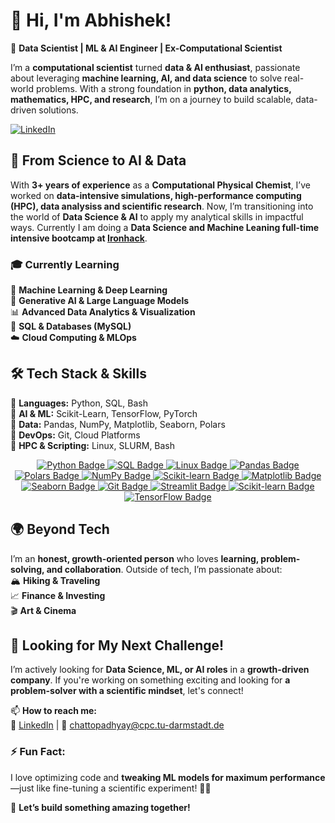 # 👋 Hi, I'm Abhishek!  

🚀 **Data Scientist | ML & AI Engineer | Ex-Computational Scientist**  

I’m a **computational scientist** turned **data & AI enthusiast**, passionate about leveraging **machine learning, AI, and data science** to solve real-world problems. With a strong foundation in **python, data analytics, mathematics, HPC, and research**, I’m on a journey to build scalable, data-driven solutions. 

[![LinkedIn](https://img.shields.io/badge/LinkedIn-blue?logo=linkedin&style=for-the-badge)](https://www.linkedin.com/in/techyabhishek)

## 🔬 **From Science to AI & Data**  
With **3+ years of experience** as a **Computational Physical Chemist**, I’ve worked on **data-intensive simulations, high-performance computing (HPC), data analysiss and scientific research**. Now, I’m transitioning into the world of **Data Science & AI** to apply my analytical skills in impactful ways. Currently I am doing a **Data Science and Machine Leaning full-time intensive bootcamp at [Ironhack](https://www.ironhack.com/de-en/data-science-machine-learning/remote)**.

### 🎓 **Currently Learning**  
🧠 **Machine Learning & Deep Learning**  
🤖 **Generative AI & Large Language Models**  
📊 **Advanced Data Analytics & Visualization**  
💾 **SQL & Databases (MySQL)**  
☁️ **Cloud Computing & MLOps**  

## 🛠️ **Tech Stack & Skills**  
🔹 **Languages:** Python, SQL, Bash  
🔹 **AI & ML:** Scikit-Learn, TensorFlow, PyTorch  
🔹 **Data:** Pandas, NumPy, Matplotlib, Seaborn, Polars  
🔹 **DevOps:** Git, Cloud Platforms  
🔹 **HPC & Scripting:** Linux, SLURM, Bash

<p align="center">
  <a href="https://www.python.org/" target="_blank">
    <img src="https://img.shields.io/badge/Python-2D2D2D?style=for-the-badge&logo=python&logoColor=ffdd54" alt="Python Badge"/>
  </a>
  <a href="https://www.mysql.com/" target="_blank">
    <img src="https://img.shields.io/badge/SQL-2D2D2D?style=for-the-badge&logo=mysql&logoColor=blue" alt="SQL Badge"/>
  </a>
  <a href="https://www.linux.org/" target="_blank">
    <img src="https://img.shields.io/badge/Linux-2D2D2D?style=for-the-badge&logo=linux&logoColor=FCC624" alt="Linux Badge"/>
  </a>
  <a href="https://pandas.pydata.org/" target="_blank">
    <img src="https://img.shields.io/badge/Pandas-2D2D2D?style=for-the-badge&logo=pandas&logoColor=white" alt="Pandas Badge"/>
  </a>
  <a href="https://pola-rs.github.io/polars-book/" target="_blank">
    <img src="https://img.shields.io/badge/Polars-2D2D2D?style=for-the-badge&logo=python&logoColor=4B8BBE" alt="Polars Badge"/>
  </a>
  <a href="https://numpy.org/" target="_blank">
    <img src="https://img.shields.io/badge/NumPy-2D2D2D?style=for-the-badge&logo=numpy&logoColor=white" alt="NumPy Badge"/>
  </a>
  <a href="https://scikit-learn.org/" target="_blank">
    <img src="https://img.shields.io/badge/Scikit--learn-2D2D2D?style=for-the-badge&logo=scikit-learn&logoColor=F7931E" alt="Scikit-learn Badge"/>
  </a>
  <a href="https://matplotlib.org/" target="_blank">
    <img src="https://img.shields.io/badge/Matplotlib-2D2D2D?style=for-the-badge&logo=matplotlib&logoColor=white" alt="Matplotlib Badge"/>
  </a>
  <a href="https://seaborn.pydata.org/" target="_blank">
    <img src="https://img.shields.io/badge/Seaborn-2D2D2D?style=for-the-badge&logo=python&logoColor=white" alt="Seaborn Badge"/>
  </a>
  <a href="https://git-scm.com/" target="_blank">
    <img src="https://img.shields.io/badge/Git-2D2D2D?style=for-the-badge&logo=git&logoColor=F05032" alt="Git Badge"/>
  </a>
  <a href="https://streamlit.io/" target="_blank">
    <img src="https://img.shields.io/badge/Streamlit-FF4B4B?style=for-the-badge&logo=streamlit&logoColor=white" alt="Streamlit Badge"/>
  </a>
  <a href="https://scikit-learn.org/" target="_blank">
    <img src="https://img.shields.io/badge/Scikit--Learn-2D2D2D?style=for-the-badge&logo=scikit-learn&logoColor=F7931E" alt="Scikit-learn Badge"/>
  </a>
  <a href="https://www.tensorflow.org/" target="_blank">
    <img src="https://img.shields.io/badge/TensorFlow-2D2D2D?style=for-the-badge&logo=tensorflow&logoColor=FF6F00" alt="TensorFlow Badge"/>
  </a>
</p>

## 🌍 **Beyond Tech**  
I’m an **honest, growth-oriented person** who loves **learning, problem-solving, and collaboration**. Outside of tech, I’m passionate about:  
🏔️ **Hiking & Traveling**  
📈 **Finance & Investing**  
🎬 **Art & Cinema**  

## 🚀 **Looking for My Next Challenge!**  
I’m actively looking for **Data Science, ML, or AI roles** in a **growth-driven company**. If you're working on something exciting and looking for **a problem-solver with a scientific mindset**, let's connect!  

📫 **How to reach me:**  
🔗 [LinkedIn](https://www.linkedin.com/in/techyabhishek) | 📧 chattopadhyay@cpc.tu-darmstadt.de  

### ⚡ **Fun Fact:**  
I love optimizing code and **tweaking ML models for maximum performance**—just like fine-tuning a scientific experiment! 🔬✨  

🚀 **Let’s build something amazing together!**  
